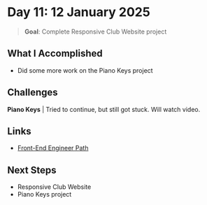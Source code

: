 # Day 11: 12 January 2025

> **Goal**: Complete Responsive Club Website project

## What I Accomplished

- Did some more work on the Piano Keys project

## Challenges

**Piano Keys** | Tried to continue, but still got stuck. Will watch video.

## Links

- [Front-End Engineer Path](https://www.codecademy.com/learn/paths/front-end-engineer-career-path)

## Next Steps

- Responsive Club Website
- Piano Keys project